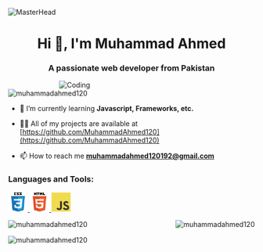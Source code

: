 ![MasterHead](https://user-images.githubusercontent.com/58959408/232639433-cb0aea21-66f0-4508-a771-85e2089c5a87.gif)
<h1 align="center">Hi 👋, I'm Muhammad Ahmed</h1>
<h3 align="center">A passionate web developer from Pakistan</h3>
<img align="right" alt="Coding" width="400" src="https://media.tenor.com/NOYF3f82b_gAAAAC/programmer.gif">

<p align="left"> <img src="https://komarev.com/ghpvc/?username=muhammadahmed120&label=Profile%20views&color=0e75b6&style=flat" alt="muhammadahmed120" /> </p>

- 🌱 I’m currently learning **Javascript, Frameworks, etc.**

- 👨‍💻 All of my projects are available at [https://github.com/MuhammadAhmed120](https://github.com/MuhammadAhmed120)

- 📫 How to reach me **muhammadahmed120192@gmail.com**


<h3 align="left">Languages and Tools:</h3>
<a href="https://www.w3schools.com/css/" target="_blank" rel="noreferrer"> <img src="https://raw.githubusercontent.com/devicons/devicon/master/icons/css3/css3-original-wordmark.svg" alt="css3" width="40" height="40"/> </a> <a href="https://www.w3.org/html/" target="_blank" rel="noreferrer"> <img src="https://raw.githubusercontent.com/devicons/devicon/master/icons/html5/html5-original-wordmark.svg" alt="html5" width="40" height="40"/> </a> <a href="https://developer.mozilla.org/en-US/docs/Web/JavaScript" target="_blank" rel="noreferrer"> <img src="https://raw.githubusercontent.com/devicons/devicon/master/icons/javascript/javascript-original.svg" alt="javascript" width="40" height="40"/> </a> </p>


<p><img align="left" src="https://github-readme-stats.vercel.app/api/top-langs?username=muhammadahmed120&show_icons=true&locale=en&layout=compact" alt="muhammadahmed120" /></p>

<p>&nbsp;<img align="right" src="https://github-readme-stats.vercel.app/api?username=muhammadahmed120&show_icons=true&locale=en" alt="muhammadahmed120" /></p>

<p><img align="center" src="https://github-readme-streak-stats.herokuapp.com/?user=muhammadahmed120&" alt="muhammadahmed120" /></p>
